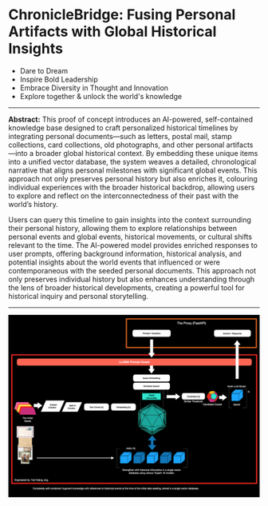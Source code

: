 # ChronicleBridge: Fusing Personal Artifacts with Global Historical Insights

- Dare to Dream
- Inspire Bold Leadership
- Embrace Diversity in Thought and Innovation
- Explore together & unlock the world's knowledge

-------------------------------

**Abstract:** This proof of concept introduces an AI-powered, self-contained knowledge base designed to craft personalized historical timelines by integrating personal documents—such as letters, postal mail, stamp collections, card collections, old photographs, and other personal artifacts—into a broader global historical context. By embedding these unique items into a unified vector database, the system weaves a detailed, chronological narrative that aligns personal milestones with significant global events. This approach not only preserves personal history but also enriches it, colouring individual experiences with the broader historical backdrop, allowing users to explore and reflect on the interconnectedness of their past with the world’s history.

Users can query this timeline to gain insights into the context surrounding their personal history, allowing them to explore relationships between personal events and global events, historical movements, or cultural shifts relevant to the time. The AI-powered model provides enriched responses to user prompts, offering background information, historical analysis, and potential insights about the world events that influenced or were contemporaneous with the seeded personal documents. This approach not only preserves individual history but also enhances understanding through the lens of broader historical developments, creating a powerful tool for historical inquiry and personal storytelling.

----------------------------------

![alt text](image.png)



